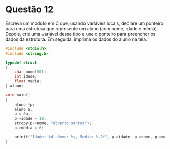 # Questão 12
Escreva um módulo em C que, usando variáveis locais, declare um ponteiro para uma estrutura que
represente um aluno (com nome, idade e média). Depois, crie uma variável desse tipo e use o ponteiro
para preencher os dados da estrutura. Em seguida, imprima os dados do aluno na tela.
```C
#include <stdio.h>
#include <string.h>

typedef struct
{
    char nome[50];
    int idade;
    float media;
} aluno;

void main()
{
    aluno *p;
    aluno a;
    p = &a;
    p->idade = 18;
    strcpy(p->nome, "alberto santos");
    p->media = 6;

    printf("Idade: %d, Nome: %s, Media: %.2f", p->idade, p->nome, p->media);
}
